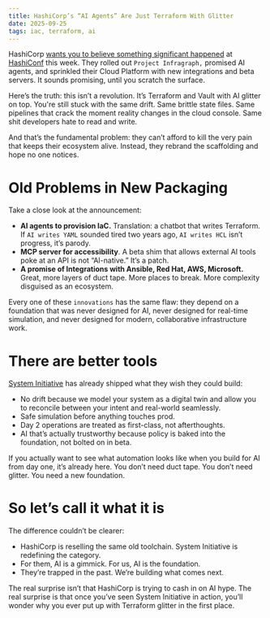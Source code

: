 ```yaml
---
title: HashiCorp’s “AI Agents” Are Just Terraform With Glitter 
date: 2025-09-25 
tags: iac, terraform, ai
---
```


HashiCorp [wants you to believe something significant happened](https://newsroom.ibm.com/2025-09-25-hashicorp-previews-the-future-of-agentic-infrastructure-automation-with-project-infragraph) at [HashiConf](https://www.hashicorp.com/en/conferences/hashiconf) this week. They rolled out `Project Infragraph,` promised AI agents, and sprinkled their Cloud Platform with new integrations and beta servers. It sounds promising, until you scratch the surface.

Here’s the truth: this isn’t a revolution. It’s Terraform and Vault with AI glitter on top. You're still stuck with the same drift. Same brittle state files. Same pipelines that crack the moment reality changes in the cloud console. Same shit developers hate to read and write.

And that’s the fundamental problem: they can’t afford to kill the very pain that keeps their ecosystem alive. Instead, they rebrand the scaffolding and hope no one notices.


# Old Problems in New Packaging
Take a close look at the announcement:

* **AI agents to provision IaC.** Translation: a chatbot that writes Terraform. If `AI writes YAML` sounded tired two years ago, `AI writes HCL` isn’t progress, it’s parody.
* **MCP server for accessibility**. A beta shim that allows external AI tools poke at an API is not “AI-native.” It’s a patch.
* **A promise of Integrations with Ansible, Red Hat, AWS, Microsoft.** Great, more layers of duct tape. More places to break. More complexity disguised as an ecosystem.


Every one of these `innovations` has the same flaw: they depend on a foundation that was never designed for AI, never designed for real-time simulation, and never designed for modern, collaborative infrastructure work.

# There are better tools

[System Initiative](https://systeminit.com) has already shipped what they wish they could build:
* No drift because we model your system as a digital twin and allow you to reconcile between your intent and real-world seamlessly.
* Safe simulation before anything touches prod.
* Day 2 operations are treated as first-class, not afterthoughts.
* AI that’s actually trustworthy because policy is baked into the foundation, not bolted on in beta.


If you actually want to see what automation looks like when you build for AI from day one, it’s already here. You don’t need duct tape. You don’t need glitter. You need a new foundation.


# So let’s call it what it is
The difference couldn’t be clearer:
* HashiCorp is reselling the same old toolchain. System Initiative is redefining the category.
* For them, AI is a gimmick. For us, AI is the foundation.
* They’re trapped in the past. We’re building what comes next.

The real surprise isn’t that HashiCorp is trying to cash in on AI hype. The real surprise is that once you’ve seen System Initiative in action, you’ll wonder why you ever put up with Terraform glitter in the first place.

